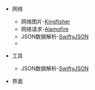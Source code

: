 * 网络
  * 网络图片-[Kingfisher](https://github.com/onevcat/Kingfisher)
  * 网络请求-[Alamofire](https://github.com/Alamofire/Alamofire)
  * JSON数据解析-[SwiftyJSON](https://github.com/SwiftyJSON/SwiftyJSON)
  * 



* 工具
  * JSON数据解析-[SwiftyJSON](https://github.com/SwiftyJSON/SwiftyJSON)



* 界面





